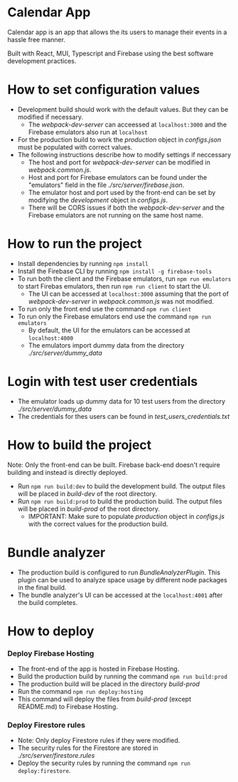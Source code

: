 # Calendar App
Calendar app is an app that allows the its users to manage their events in a hassle free manner.

Built with React, MUI, Typescript and Firebase using the best software development practices.

# How to set configuration values
- Development build should work with the default values. But they can be modified if necessary.
  - The *webpack-dev-server* can acceessed at `localhost:3000` and the Firebase emulators also run at `localhost`
- For the production build to work the *production* object in *configs.json* must be populated with correct values.
- The following instructions describe how to modify settings if neccessary
  - The host and port for *webpack-dev-server* can be modified in *webpack.common.js*.
  - Host and port for Firebase emulators can be found under the "emulators" field in the file *./src/server/firebase.json*.
  - The emulator host and port used by the front-end can be set by modifying the *development* object in *configs.js*.
  - There will be CORS issues if both the *webpack-dev-server* and the Firebase emulators are not running on the same host name.

# How to run the project
- Install dependencies by running `npm install`
- Install the Firebase CLI by running `npm install -g firebase-tools`
- To run both the client and the Firebase emulators, run `npm run emulators` to start Firebas emulators, then run `npm run client` to start the UI.
  - The UI can be accessed at `localhost:3000` assuming that the port of *webpack-dev-server* in *webpack.common.js* was not modified.
- To run only the front end use the command `npm run client`
- To run only the Firebase emulators end use the command `npm run emulators`
  - By default, the UI for the emulators can be accessed at `localhost:4000`
  - The emulators import dummy data from the directory *./src/server/dummy_data*

# Login with test user credentials
- The emulator loads up dummy data for 10 test users from the directory *./src/server/dummy_data*
- The credentials for thes users can be found in *test_users_credentials.txt*

# How to build the project
Note: Only the front-end can be built. Firebase back-end doesn't require building and instead is directly deployed.
- Run `npm run build:dev` to build the development build. The output files will be placed in *build-dev* of the root directory.
- Run `npm run build:prod` to build the production build. The output files will be placed in *build-prod* of the root directory.
  - IMPORTANT: Make sure to populate *production* object in *configs.js* with the correct values for the production build.

# Bundle analyzer
- The production build is configured to run *BundleAnalyzerPlugin*. This plugin can be used to analyze space usage by different node packages in the final build.
- The bundle analyzer's UI can be accessed at the `localhost:4001` after the build completes.

# How to deploy
### Deploy Firebase Hosting
- The front-end of the app is hosted in Firebase Hosting.
- Build the production build by running the command `npm run build:prod`
- The production build will be placed in the directory *build-prod*
- Run the command `npm run deploy:hosting`
- This command will deploy the files from *build-prod* (except README.md) to Firebase Hosting.
### Deploy Firestore rules
- Note: Only deploy Firestore rules if they were modified.
- The security rules for the Firestore are stored in *./src/server/firestore.rules*
- Deploy the security rules by running the command `npm run deploy:firestore`.